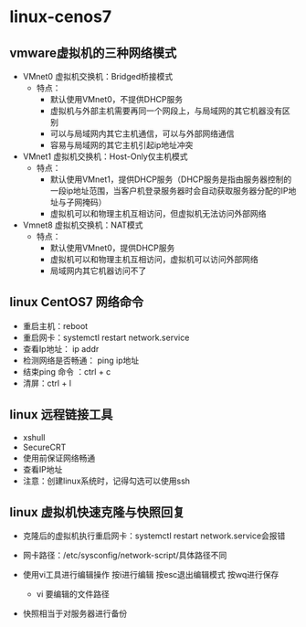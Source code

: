 # linux-cenos7



## vmware虚拟机的三种网络模式

* VMnet0 虚拟机交换机：Bridged桥接模式
  * 特点：	
    * 默认使用VMnet0，不提供DHCP服务
    * 虚拟机与外部主机需要再同一个网段上，与局域网的其它机器没有区别
    * 可以与局域网内其它主机通信，可以与外部网络通信
    * 容易与局域网的其它主机引起ip地址冲突
* VMnet1 虚拟机交换机：Host-Only仅主机模式
  * 特点：
    * 默认使用VMnet1，提供DHCP服务（DHCP服务是指由服务器控制的一段ip地址范围，当客户机登录服务器时会自动获取服务器分配的IP地址与子网掩码）
    * 虚拟机可以和物理主机互相访问，但虚拟机无法访问外部网络
* Vmnet8 虚拟机交换机：NAT模式
  * 特点：
    * 默认使用VMnet0，提供DHCP服务
    * 虚拟机可以和物理主机互相访问，虚拟机可以访问外部网络
    * 局域网内其它机器访问不了

## linux CentOS7 网络命令

* 重启主机：reboot
* 重启网卡：systemctl restart network.service
* 查看Ip地址： ip addr
* 检测网络是否畅通： ping ip地址
* 结束ping 命令 ：ctrl + c
* 清屏：ctrl + l

## linux 远程链接工具

* xshull
* SecureCRT
* 使用前保证网络畅通
* 查看IP地址
* 注意：创建linux系统时，记得勾选可以使用ssh

## linux 虚拟机快速克隆与快照回复

* 克隆后的虚拟机执行重启网卡：systemctl restart network.service会报错
* 网卡路径：/etc/sysconfig/network-script/具体路径不同
* 使用vi工具进行编辑操作 按i进行编辑 按esc退出编辑模式 按wq进行保存
  * vi 要编辑的文件路径

* 快照相当于对服务器进行备份
